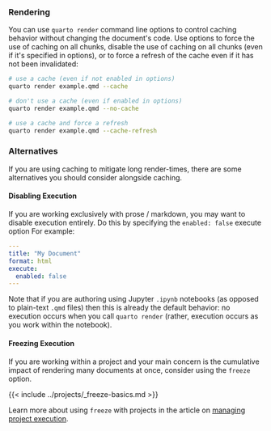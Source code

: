 ### Rendering

You can use `quarto render` command line options to control caching behavior without changing the document's code. Use options to force the use of caching on all chunks, disable the use of caching on all chunks (even if it's specified in options), or to force a refresh of the cache even if it has not been invalidated:

```{.bash filename="Terminal"}
# use a cache (even if not enabled in options)
quarto render example.qmd --cache 

# don't use a cache (even if enabled in options)
quarto render example.qmd --no-cache 

# use a cache and force a refresh 
quarto render example.qmd --cache-refresh 
```

### Alternatives

If you are using caching to mitigate long render-times, there are some alternatives you should consider alongside caching.

#### Disabling Execution

If you are working exclusively with prose / markdown, you may want to disable execution entirely. Do this by specifying the `enabled: false` execute option For example:

``` yaml
---
title: "My Document"
format: html
execute: 
  enabled: false
---
```

Note that if you are authoring using Jupyter `.ipynb` notebooks (as opposed to plain-text `.qmd` files) then this is already the default behavior: no execution occurs when you call `quarto render` (rather, execution occurs as you work within the notebook).

#### Freezing Execution

If you are working within a project and your main concern is the cumulative impact of rendering many documents at once, consider using the `freeze` option.

{{< include ../projects/_freeze-basics.md >}} 

Learn more about using `freeze` with projects in the article on [managing project execution](/docs/projects/code-execution.qmd#freeze).
